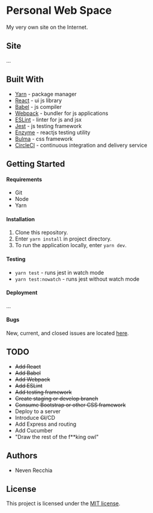 # Personal Web Space
My very own site on the Internet.

## Site
...

## Built With
* [Yarn](https://yarnpkg.com/en/) - package manager
* [React](https://reactjs.org/) - ui js library
* [Babel](https://babeljs.io/) - js compiler
* [Webpack](https://webpack.js.org/) - bundler for js applications
* [ESLint](https://eslint.org/) - linter for js and jsx
* [Jest](https://facebook.github.io/jest/en/) - js testing framework
* [Enzyme](http://airbnb.io/enzyme/) - reactjs testing utility
* [Bulma](https://bulma.io/) - css framework
* [CircleCI](http://circleci.com/) - continuous integration and delivery service

## Getting Started
#### Requirements
* Git
* Node
* Yarn

#### Installation
1. Clone this repository.
2. Enter `yarn install` in project directory.
3. To run the application locally, enter `yarn dev`.

#### Testing
* `yarn test` - runs jest in watch mode
* `yarn test:nowatch` - runs jest without watch mode

#### Deployment
...

#### Bugs
New, current, and closed issues are located [here](https://github.com/NRec22/personal-web-space/issues).

## TODO
* ~~Add React~~
* ~~Add Babel~~
* ~~Add Webpack~~
* ~~Add ESLint~~
* ~~Add testing framework~~
* ~~Create staging or develop branch~~
* ~~Consume Bootstrap or other CSS framework~~
* Deploy to a server
* Introduce ~~CI~~/CD
* Add Express and routing
* Add Cucumber
* "Draw the rest of the f**king owl"

## Authors
* Neven Recchia

## License
This project is licensed under the [MIT license](../blob/master/LICENSE).
